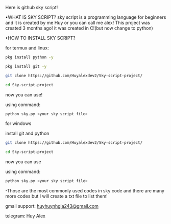 Here is github sky script!

•WHAT IS SKY SCRIPT?
sky script is a programming language for beginners and it is created by me Huy or you can call me alex! This project was created 3 months ago! it was created in C!(but now change to python)

•HOW TO INSTALL SKY SCRIPT?

for termux and linux:

```bash
pkg install python -y

pkg install git -y

git clone https://github.com/Huyalexdev2/Sky-script-project/

cd Sky-script-project
```

now you can use!

using command:
```bash
python sky.py <your sky script file>
```
for windows

install git and python

```bash
git clone https://github.com/Huyalexdev2/Sky-script-project/

cd Sky-script-project
```

now you can use

using command: 
```bash
python sky.py <your sky script file>
```

-Those are the most commonly used codes in sky code and there are many more codes but I will create a txt file to list them!

gmail support: huyhuynhgia243@gmail.com 

telegram: Huy Alex
